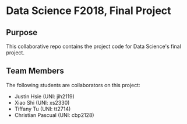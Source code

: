 # Data Science F2018, Final Project

## Purpose

This collaborative repo contains the project code for Data Science's final project. 

## Team Members

The following students are collaborators on this project:

* Justin Hsie (UNI: jih2119)
* Xiao Shi (UNI: xs2330)
* Tiffany Tu (UNI: tt2714)
* Christian Pascual (UNI: cbp2128)
